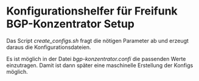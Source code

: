 # Konfigurationshelfer für Freifunk BGP-Konzentrator Setup

Das Script *create_configs.sh* fragt die nötigen Parameter ab und
erzeugt daraus die Konfigurationsdateien.

Es ist möglich in der Datei *bgp-konzentrator.confi* die passenden
Werte einzutragen. Damit ist dann später eine maschinelle
Erstellung der Konfigs möglich.

